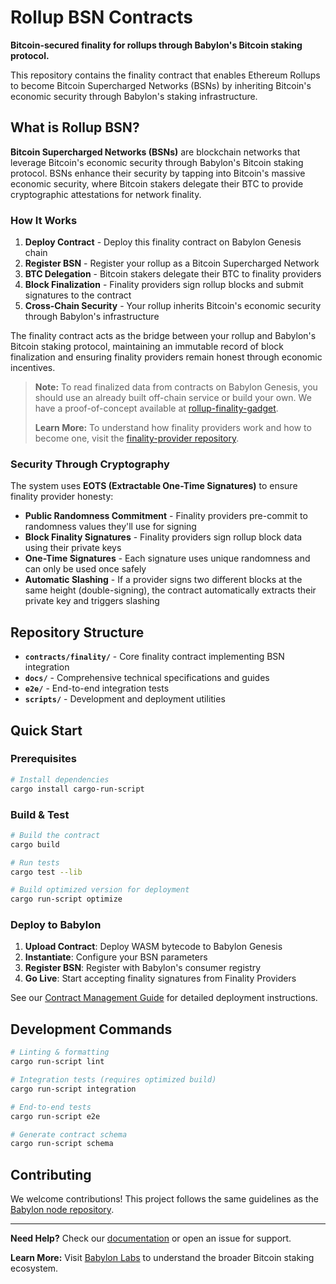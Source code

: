 # Rollup BSN Contracts

**Bitcoin-secured finality for rollups through Babylon's Bitcoin staking
protocol.**

This repository contains the finality contract that enables Ethereum Rollups to
become Bitcoin Supercharged Networks (BSNs) by inheriting Bitcoin's economic
security through Babylon's staking infrastructure.

## What is Rollup BSN?

**Bitcoin Supercharged Networks (BSNs)** are blockchain networks that leverage
Bitcoin's economic security through Babylon's Bitcoin staking protocol. BSNs
enhance their security by tapping into Bitcoin's massive economic security,
where Bitcoin stakers delegate their BTC to provide cryptographic attestations
for network finality.

### How It Works

1. **Deploy Contract** - Deploy this finality contract on Babylon Genesis chain
2. **Register BSN** - Register your rollup as a Bitcoin Supercharged Network
3. **BTC Delegation** - Bitcoin stakers delegate their BTC to finality providers
4. **Block Finalization** - Finality providers sign rollup blocks and submit
   signatures to the contract
5. **Cross-Chain Security** - Your rollup inherits Bitcoin's economic security
   through Babylon's infrastructure

The finality contract acts as the bridge between your rollup and Babylon's
Bitcoin staking protocol, maintaining an immutable record of block finalization
and ensuring finality providers remain honest through economic incentives.

> **Note:** To read finalized data from contracts on Babylon Genesis, you should
> use an already built off-chain service or build your own. We have a
> proof-of-concept available at
> [rollup-finality-gadget](https://github.com/babylonlabs-io/rollup-finality-gadget).
>
> **Learn More:** To understand how finality providers work and how to become one,
> visit the [finality-provider repository](https://github.com/babylonlabs-io/finality-provider).

### Security Through Cryptography

The system uses **EOTS (Extractable One-Time Signatures)** to ensure finality
provider honesty:

- **Public Randomness Commitment** - Finality providers pre-commit to randomness
  values they'll use for signing
- **Block Finality Signatures** - Finality providers sign rollup block data
  using their private keys
- **One-Time Signatures** - Each signature uses unique randomness and can only
  be used once safely
- **Automatic Slashing** - If a provider signs two different blocks at the same
  height (double-signing), the contract automatically extracts their private key
  and triggers slashing

## Repository Structure

- **`contracts/finality/`** - Core finality contract implementing BSN
  integration
- **`docs/`** - Comprehensive technical specifications and guides
- **`e2e/`** - End-to-end integration tests
- **`scripts/`** - Development and deployment utilities

## Quick Start

### Prerequisites

```bash
# Install dependencies
cargo install cargo-run-script
```

### Build & Test

```bash
# Build the contract
cargo build

# Run tests
cargo test --lib

# Build optimized version for deployment
cargo run-script optimize
```

### Deploy to Babylon

1. **Upload Contract**: Deploy WASM bytecode to Babylon Genesis
2. **Instantiate**: Configure your BSN parameters
3. **Register BSN**: Register with Babylon's consumer registry
4. **Go Live**: Start accepting finality signatures from Finality Providers

See our [Contract Management Guide](docs/contract-management.md) for detailed
deployment instructions.

## Development Commands

```bash
# Linting & formatting
cargo run-script lint

# Integration tests (requires optimized build)
cargo run-script integration

# End-to-end tests
cargo run-script e2e

# Generate contract schema
cargo run-script schema
```

## Contributing

We welcome contributions! This project follows the same guidelines as the
[Babylon node repository](https://github.com/babylonlabs-io/babylon/blob/main/CONTRIBUTING.md).

---

**Need Help?** Check our [documentation](docs/) or open an issue for support.

**Learn More:** Visit [Babylon Labs](https://babylonlabs.io) to understand the
broader Bitcoin staking ecosystem.